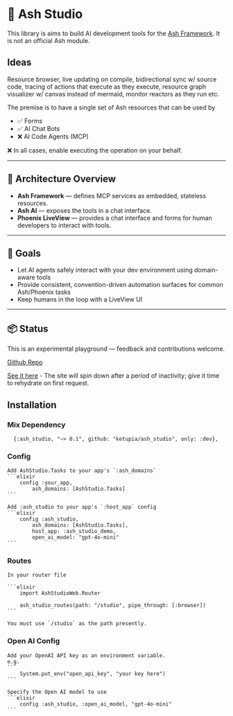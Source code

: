 # 🧠 Ash Studio

This library is aims to build AI development tools for the [Ash Framework](https://ash-hq.org). It is not an official Ash module.

## Ideas

Resource browser, live updating on compile, bidirectional sync w/ source code, tracing of actions that execute as they execute, resource graph visualizer w/ canvas instead of mermaid, monitor reactors as they run etc.

The premise is to have a single set of Ash resources that can be used by

- ✅ Forms
- ✅ AI Chat Bots
- ❌ AI Code Agents (MCP)

❌ In all cases, enable executing the operation on your behalf.

---

## 🔧 Architecture Overview

- **Ash Framework** — defines MCP services as embedded, stateless resources.
- **Ash AI** — exposes the tools in a chat interface.
- **Phoenix LiveView** — provides a chat interface and forms for human developers to interact with tools.

---

## 📍 Goals

- Let AI agents safely interact with your dev environment using domain-aware tools
- Provide consistent, convention-driven automation surfaces for common Ash/Phoenix tasks
- Keep humans in the loop with a LiveView UI

---

## 📦 Status

This is an experimental playground — feedback and contributions welcome.

[Github Repo](https://github.com/ketupia/ash-studio)

[See it here](https://ash-studio-demo.fly.dev) - The site will spin down after a period of inactivity; give it time to rehydrate on first request.

## Installation

### Mix Dependency

      {:ash_studio, "~> 0.1", github: "ketupia/ash_studio", only: :dev},

### Config

    Add AshStudio.Tasks to your app's `:ash_domains`
    ```elixir
        config :your_app,
            ash_domains: [AshStudio.Tasks]
    ```

    Add :ash_studio to your app's `:host_app` config
    ```elixir
        config :ash_studio,
            ash_domains: [AshStudio.Tasks],
            host_app: :ash_studio_demo,
            open_ai_model: "gpt-4o-mini"
    ```

### Routes

    In your router file

    ```elixir
        import AshStudioWeb.Router

        ash_studio_routes(path: "/studio", pipe_through: [:browser])
    ```

    You must use `/studio` as the path presently.

### Open AI Config

    Add your OpenAI API key as an environment variable.
    e.g.
    ```
        System.put_env("open_api_key", "your key here")
    ```

    Specify the Open AI model to use
    ```elixir
        config :ash_studio, :open_ai_model, "gpt-4o-mini"
    ```

